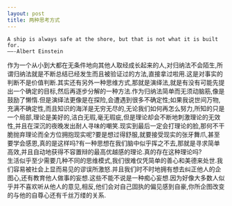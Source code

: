 ```yaml
---
layout: post
title: 两种思考方式
---
```

```
A ship is always safe at the shore, but that is not what it is built for.
——-Albert Einstein
```
作为一个从小到大都在无条件地向其他人取经成长起来的人,对归纳法不会陌生,所谓归纳法就是不断总结已经发生而且被验证过的方法,直接拿过啦用.这是对事实的判断不是价值判断.其实还有另外一种思维方式,那就是演绎法,就是有没有可能先提出一个确定的目标,然后再逐步分解的一种方法.作为归纳法简单而无须动脑筋,像是鼓励了懒惰.但是演绎法更像是在探险,会遭遇到很多不确定性;如果我说世间万物,充满不确定性,而且知识的海洋是无穷无尽的,无论我们如何再怎么努力,所知的只是一个局部,理论是美好的,洁白无瑕,毫无瑕疵,但是理论却会不断地刺激理论的无效性,并且在深沉的夜晚发出耐人寻味的嘲笑.现实到最后一定会打理论的脸,那何不干脆抛弃理论而全方位拥抱现实呢?要是想过得舒服,就要接受现实的张牙舞爪,甚至要学会感恩,真的是这样吗?有一种思想在我们脑中似乎挥之不去,那就是寻求简单高效,并且自动地获得不容置辩的最高优越感的理论.真的存在这种理论吗?  
生活似乎至少需要几种不同的思维模式,我们很难仅凭简单的善心和美德来处世.我们容易被社会上显而易见的谬误所激怒.并且我们时不时地拥有想去纠正他人的企图心,还有教育他人做事的妄想.这些不能不说是一种痴心妄想.因为好像大多数人似乎并不喜欢听从他人的意见,相反,他们会对自己固执的偏见感到自豪,你所企图改变的与他的自尊心还有千丝万缕的关系.
